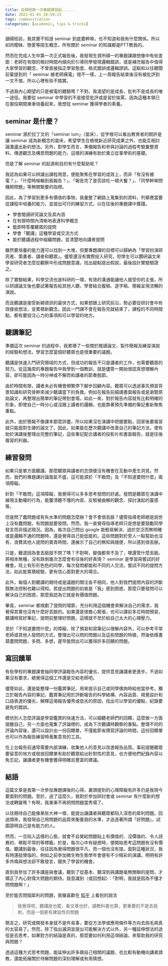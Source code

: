 ```yaml
---
title: 從碩班第一次專題課說起......
date: 2022-01-01 20:59:23
tags: communitcation
categories: [academic, tips & tricks]
---
```


讀碩班前，我其實不知道 seminar 到底要幹嘛，也不知道和我有什麼關係。所以如同曖昧、戀愛等陌生概念，所有關於 seminar 的知識都是PTT教我的。

然而在完成人生中第一次正式報告後，我發現生資所碩一的專題課跟想像中有些差距：老師在有限的檢討時間內傾向於引導同學發現邏輯錯誤，或是補充報告中值得大家學習的觀念，不曾直接指正學習態度、格式錯誤或邏輯謬誤。這點和以往聽聞前輩提到的「 seminar 被老師痛電」很不一樣，上一周報告結束後沒有被批評到一文不值，所以心裡有些不踏實。

不過我內心期望的只是被電的體驗嗎？不對。我渴望的是成長，批判不是成長的唯一途徑。我要從 seminar 中學習的不是接受批評或是習於挨罵，因為這種本領已在服役期間漸漸培養起來，我想從 seminar 獲得學者的素養。

<!--more-->

## seminar 是什麼？
seminar 源於拉丁文的「seminar ium」（苗床），從字根可以看出教育者的期許是讓 seminar 成為新概念的苗床，希望學生在檢視新近研究成果之外，也能互相討論激盪出新的想法。另外，對學生而言，準備報告和參與討論的過程考驗彙整資料、傳達觀念及構思問題的能力，這樣的演練有助於奠立從事學術的基礎。

但是了解  seminar  的起源和目的有什麼幫助呢？

我認為如果可以辨識出課程用意，便能聚焦在學習的成效上，而非「有沒有被電？」、「什麼時候輪到我報告？」、「報告完了是否該吃一頓大餐？」、「同學幹嘛問機掰問題」等無關緊要的指標。

因此，為了學習到更多有價值的事物，我彙整了網路上蒐集到的資料，列舉應當要從課程中培養的能力，並提出可行的練習方式，以在往後的專題課中實踐。

- 學會閱讀研究論文及其內涵
- 在有限時間內清晰地表達科學概念
- 能即時答覆聽眾的提問
- 學會「聽講」這種學習或交流方式
- 能於聽講過程中組織問題，並清楚地向講者提問

雖然要培養的能力還可以找到一大堆，但要專題課的目標可以歸納為「學習扮演研究者、策畫者、講者和聽眾」。儘管還沒有實際投入研究，但學生可以鑽研論文來學習研究者怎麼從觀察中形成問題意識，找出疑點提出假說，最後設計實驗驗證之。

除了實驗結果，科學交流也是科研的一環，有效的溝通能讓他人接受你的主張，所以研讀論文後也要試著報告給其他人聽，學會結合腹稿、逐字稿、簡報呈現流暢的演說。

而且聽講是接受新穎資訊的最快方式，如果想跟上研究前沿，勢必要從研討會中有效接收想法，並累積新觀念。因此一門課不會在報告完就結束了，課程的不同時間點，都有要投注心力的事項和可以學習的地方。

## 聽講筆記
準備這次 seminar 的過程中，我累積了一些關於閱讀論文、製作簡報及練習演說的經驗和想法，學習怎麼當個好聽眾也是很重要的議題。

聽講是快速入門研究領域的方式，但成功的報告不只是講者的工作，也需要聽眾的努力。從這幾周的專題報告中我學到一個教訓，就是儘管一開始很認真想理解內容，卻可能因為一時分神或不解而和講者的節奏脫節。

由於時間有限，講者未必有機會頻繁停下腳步回顧內容。聽眾可以透過事先預習背景知識和研究骨幹來減少聽講當下的負擔。例如在報告前細讀書面報告或是瀏覽原始論文，再整理出簡單的筆記帶到會場。如此一來，對於報告內容就有比較明確的形象，即使自己一時分心或沒跟上講者的邏輯，也能靠著預先準備的筆記重新聚焦重點。

此外，由於簡報不像課本那麼詳盡，所以如果沒在演講中把握要點，回家後要複習就只能面對生硬的論文了。因此，如果能在歷次聽講中改善自己的筆記方法，便有助於演講後整理出完整的筆記，這些筆記配合講者的投影片和書面報告，就是往後複習的利器。

## 練習發問
如果只是單方面聽講，那麼聽眾與講者的念頭便沒有機會在互動中產生洞見。然而，我們的專題課討論風氣不盛，這可能源於「不敢問」及「不知道要問什麼」兩項障礙。

針對「不敢問」這項障礙，我覺得可以多多思考發問的好處。發問是聽眾在演講中展現主動權的行為，能釐清聽不懂的內容、反駁被曲解的觀念、探討湧起的靈感等，

但是問了蠢問題或有失水準的問題怎麼辦？會不會很丟臉？儘管指導老師總是說世上沒有蠢問題，有問題就要發問。然而，我一直覺得指導老師只是想是要鼓勵同學發言而非描述現況。因為，每次自己問出 google 能輕易解決、過於空泛而無明確或是邏輯不通的問題時，還是覺得自己挺低能的。這些問題對於旁人一點幫助也沒有，浪費其他人提問的寶貴時間，還展示了自己的無知與隨便，所以感到很丟臉。

只是，難道因為會丟臉就不問了嗎？不對啊，變強都來不及了，哪還管什麼丟臉。將相本無種，沒有跌倒幾次怎麼會有往後的好表現？ seminar 是學習與嘗試的好機會。班上有形形色色的同學，每次發問都能和不同的人交流，嘗試不同的提問方法，如此能累積經驗，更有信心面對更大的場合。

此外，每個人對聽講的期待或是議題的關注各不相同，他人對我們提問內容的評斷既無法控制也難以得知。若提出問題的初衷是「我」感到困惑，那麼只要發問可以解決自己的困惑，那麼我認為它就是有價值問題。

畢竟，seminar 都規劃了提問的環節，充分利用這個機會來解決自己的需求，我覺得其實也沒有什麼好丟臉的。如果還是很擔心緊張，也可以課前多花時間預習，聽講時寫好筆記，提問前整理好問題，這樣就不至於給自己太大的心理壓力。

至於「不知道要問什麼」的障礙，除了預習和寫筆記以理解內容外，可以參考平常老師或其他人發問的方式，整理出可以問的問題以及這些問題的特徵，然後依樣畫葫蘆問問題，多問、多想，遲早能問出可以獲得許多回饋的問題。

## 寫回饋單
有些學校的專題課會抽同學評論報告內容的優劣，提供意見讓講者更進步。不過如果沒有要求，總覺得這個工作還是交給老師吧。

儘管如此，還是能整理一份鑑賞筆記，用來提示自己或同學徵詢時給他當參考。獨立於報告內容的筆記，鑑賞筆記用於評斷報告的科學結構、內容品質、視覺設計和口語表達的優劣，解釋這場報告優秀或低劣的原因，找出可以學習的優點，紀錄要避免的錯誤。

模仿別人怎麼評論是學習鑑賞的快速方法，可以細聽老師們的回饋，這麼做一方面提醒自己，另一方面也蒐集了評論標的，成為下次聽講時觀察的重點。整理不同的評論內容後，還可以設計出一份回饋單，不僅能節省撰寫評論的時間，這份回饋單也可以作為報告練習時蒐集意見的工具。

在上台報告前通常需要內部演練，收集他人的意見以改進報告品質。事前提醒聽眾要留意的地方或發放回饋單有助於聽眾給出針對性的意見，也方便他們紀錄內容以免忘記，讓講者更有機會獲得明確且豐富的建議。

## 結語
這篇文章是我第一次參加專題課後的心得，裏頭提到的心理障礙有許多仍是我現今要面對的問題。至於，過了這麼久，我對於參加研討會或 seminar 有什麼新的想法或轉變嗎？有啊，我漸漸不再把問問題當秀場了。

以往期待自己能像某些大神一樣，能提出讓講者與聽眾都陷入深思的犀利問題。回過頭來，我發現自己用問題的品質來衡量我的水準，才追逐著所謂「好問題」，試圖證明自己是有能力的人。

然而，一旦陷入這樣的心態，就會不自覺給問題貼上有價值的、沒價值的、令人訝異的、稀鬆平常的等標籤。於是，每次心中有疑惑時，便開始思考這問題有沒有價值。聽講到最後，往往因為覺得問題很平凡，而一個也沒有提。面對這種狀況，我有時還挺懊惱的，例如之前參加微生物生態學年會便有不少精彩的演講，明明有許多共鳴與想法卻不敢發言，錯失了學習的機會。

直到我參加了許多講座與會議，聽到了從基本、艱深到與講題毫無關聯的提問，才矯正了內心對偉大問題的期待。我意識到（或回想起）：「對啊，我就是因為不懂才問問題啊！」

至於能否問個犀利的問題，我蠻喜歡在 [知乎](https://www.zhihu.com/question/36980830) 上看到的說法

> 我覺得吧，聽講座也罷，看文章也好，讀教科書也算，更重要的不是去挑刺，而是一個更有建設性的問題

簡言之，研究或開發本身就不是件易事，要從方法學或應用條件等方向去挑毛病真的太容易了。然而，除了指出漏洞並提出可能解決方式以外，另一種延伸想法的途徑是去思考，如果對方的結論是真的，那麼要如何利用這項結論，來幫助我的研究與問題？

透過這種方式思考問題，能延伸出許多跟自己相關的議題，也比較有動機向講者請教，還能拓展關於待解問題的深刻理解或有用猜想。




